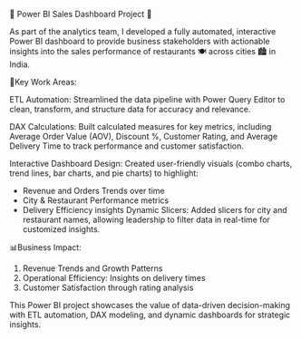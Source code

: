 🚀 Power BI Sales Dashboard Project 🚀

As part of the analytics team, I developed a fully automated, interactive Power BI dashboard to provide business stakeholders with actionable insights into the sales performance of restaurants 🍽️ across cities 🏙️ in India.

🌟Key Work Areas:

ETL Automation: Streamlined the data pipeline with Power Query Editor to clean, transform, and structure data for accuracy and relevance.

DAX Calculations: Built calculated measures for key metrics, including Average Order Value (AOV), Discount %, Customer Rating, and Average Delivery Time to track performance and customer satisfaction.

Interactive Dashboard Design: Created user-friendly visuals (combo charts, trend lines, bar charts, and pie charts) to highlight:
 - Revenue and Orders Trends over time
 - City & Restaurant Performance metrics
 - Delivery Efficiency insights
Dynamic Slicers: Added slicers for city and restaurant names, allowing leadership to filter data in real-time for customized insights.

📊Business Impact:
1. Revenue Trends and Growth Patterns
2. Operational Efficiency: Insights on delivery times
3. Customer Satisfaction through rating analysis

This Power BI project showcases the value of data-driven decision-making with ETL automation, DAX modeling, and dynamic dashboards for strategic insights.
